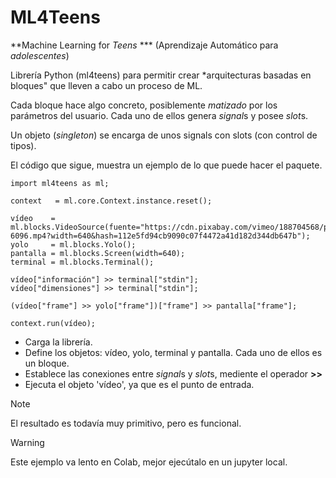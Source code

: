 # ML4Teens

**Machine Learning for *Teens* *** (Aprendizaje Automático para *adolescentes*)

Librería Python (ml4teens) para permitir crear *arquitecturas basadas en bloques" que lleven a cabo un proceso de ML.

Cada bloque hace algo concreto, posiblemente *matizado* por los parámetros del usuario.
Cada uno de ellos genera *signal*s y posee *slot*s.

Un objeto (*singleton*) se encarga de unos signals con slots (con control de tipos).

El código que sigue, muestra un ejemplo de lo que puede hacer el paquete.

```
import ml4teens as ml;

context   = ml.core.Context.instance.reset();

vídeo    = ml.blocks.VideoSource(fuente="https://cdn.pixabay.com/vimeo/188704568/parque-6096.mp4?width=640&hash=112e5fd94cb9090c07f4472a41d182d344db647b");
yolo     = ml.blocks.Yolo();
pantalla = ml.blocks.Screen(width=640);
terminal = ml.blocks.Terminal();

vídeo["información"] >> terminal["stdin"];
vídeo["dimensiones"] >> terminal["stdin"];

(vídeo["frame"] >> yolo["frame"])["frame"] >> pantalla["frame"];

context.run(vídeo);

```

+ Carga la librería.
+ Define los objetos: vídeo, yolo, terminal y pantalla. Cada uno de ellos es un bloque.
+ Establece las conexiones entre *signal*s y *slot*s, mediente el operador **>>**
+ Ejecuta el objeto 'vídeo', ya que es el punto de entrada.

>[!NOTE]
>El resultado es todavía muy primitivo, pero es funcional.

>[!WARNING]
>Este ejemplo va lento en Colab, mejor ejecútalo en un jupyter local.

